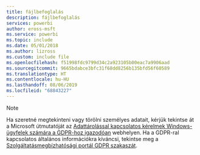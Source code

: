 ```yaml
---
title: fájlbefoglalás
description: fájlbefoglalás
services: powerbi
author: eross-msft
ms.service: powerbi
ms.topic: include
ms.date: 05/01/2018
ms.author: lizross
ms.custom: include file
ms.openlocfilehash: f51998fdc9799d34c2a923105b00eac7a9906aad
ms.sourcegitcommit: 9665bdabce3bfc31f68dd8256b135bfd56f60589
ms.translationtype: HT
ms.contentlocale: hu-HU
ms.lasthandoff: 08/06/2019
ms.locfileid: "68843227"
---
```

>[!Note]
>Ha szeretné megtekinteni vagy törölni személyes adatait, kérjük tekintse át a Microsoft útmutatóját az [Adattárolással kapcsolatos kérelmek Windows-ügyfelek számára a GDPR-hoz igazodóan](https://docs.microsoft.com/microsoft-365/compliance/gdpr-dsr-windows) webhelyen. Ha a GDPR-ral kapcsolatos általános információkra kíváncsi, tekintse meg a [Szolgáltatásmegbízhatósági portál GDPR szakaszát](https://servicetrust.microsoft.com/ViewPage/GDPRGetStarted).

